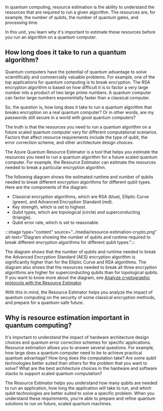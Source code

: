 In quantum computing, resource estimation is the ability to understand the resources that are required to run a given algorithm. The resources are, for example, the number of qubits, the number of quantum gates, and processing time.

In this unit, you learn why it's important to estimate these resources before you run an algorithm on a quantum computer.

## How long does it take to run a quantum algorithm?

Quantum computers have the potential of quantum advantage to solve scientifically and commercially valuable problems. For example, one of the top applications for quantum computing is to break encryption. The RSA encryption algorithm is based on how difficult it is to factor a very large number into a product of two large prime numbers. A quantum computer can factor large numbers exponentially faster than a classical computer.

So, the question is, how long does it take to run a quantum algorithm that breaks encryption on a real quantum computer? Or in other words, are my passwords still secure in a world with good quantum computers?

The truth is that the resources you need to run a quantum algorithm on a future scaled quantum computer vary for different computational scenarios. Factors that affect resource requirements include the type of qubit, the error correction scheme, and other architecture design choices.

The Azure Quantum Resource Estimator is a tool that helps you estimate the resources you need to run a quantum algorithm for a future scaled quantum computer. For example, the Resource Estimator can estimate the resources needed to break a particular encryption algorithm.

The following diagram shows the estimated runtime and number of qubits needed to break different encryption algorithms for different qubit types. Here are the components of the diagram:

- Classical encryption algorithms, which are RSA (blue), Elliptic Curve (green), and Advanced Encryption Standard (red).
- Key strength, which is set to highest.
- Qubit types, which are topological (circle) and superconducting (triangle).
- Qubit error rate, which is set to reasonable.

:::image type="content" source="../media/resource-estimation-crypto.png" alt-text="Diagram showing the number of qubits and runtime required to break different encryption algorithms for different qubit types.":::

The diagram shows that the number of qubits and runtime needed to break the Advanced Encryption Standard (AES) encryption algorithm is significantly higher than for the Elliptic Curve and RSA algorithms. The diagram also shows that the resources needed to break all three encryption algorithms are higher for superconducting qubits than for topological qubits. If you want to know more about the diagram, see [Analyze cryptographic protocols with the Resource Estimator](/azure/quantum/resource-estimator-quantum-safe-planning).

With this in mind, the Resource Estimator helps you analyze the impact of quantum computing on the security of some classical encryption methods, and prepare for a quantum-safe future.

## Why is resource estimation important in quantum computing?

It's important to understand the impact of hardware architecture design choices and quantum error correction schemes for specific applications. Resource estimation allows you to answer several questions. For example, how large does a quantum computer need to be to achieve practical quantum advantage? How long does the computation take? Are some qubit technologies better suited than others for the problem that you want to solve? What are the best architecture choices in the hardware and software stacks to support scaled quantum computation?

The Resource Estimator helps you understand how many qubits are needed to run an application, how long the application will take to run, and which qubit technologies are better suited to solve a specific problem. When you understand these requirements, you're able to prepare and refine quantum solutions to run on future, scaled quantum machines.
